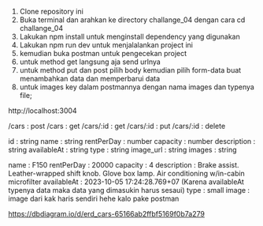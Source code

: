 <!-- Cara menjalankan chllange 03 -->
1. Clone repository ini
2. Buka terminal dan arahkan ke directory challange_04 dengan cara cd challange_04
3. Lakukan npm install untuk menginstall dependency yang digunakan
4. Lakukan npm run dev untuk menjalalankan project ini
5. kemudian buka postman untuk pengecekan project
6. untuk method get langsung aja send urlnya
7. untuk method put dan post pilih body kemudian pilih form-data buat menambahkan data dan memperbarui data
8. untuk images key dalam postmannya dengan nama images dan typenya file;

<!-- link -->
http://localhost:3004

<!-- Endpoint and mathod -->
/cars : post
/cars : get
/cars/:id : get
/cars/:id : put
/cars/:id : delete

<!-- Data Cars -->
id : string
name : string
rentPerDay : number
capacity : number
description : string
availableAt : string
type : string
image_url : string
images : string

<!-- Dummy data buat testing -->
name : F150
rentPerDay : 20000
capacity : 4
description : Brake assist. Leather-wrapped shift knob. Glove box lamp. Air conditioning w/in-cabin microfilter
availableAt : 2023-10-05 17:24:28.769+07 (Karena availableAt typenya data maka data yang dimasukin harus sesaui)
type : small
image : image dari kak haris sendiri hehe kalo pake postman

<!-- Link ERD -->
https://dbdiagram.io/d/erd_cars-65166ab2ffbf5169f0b7a279